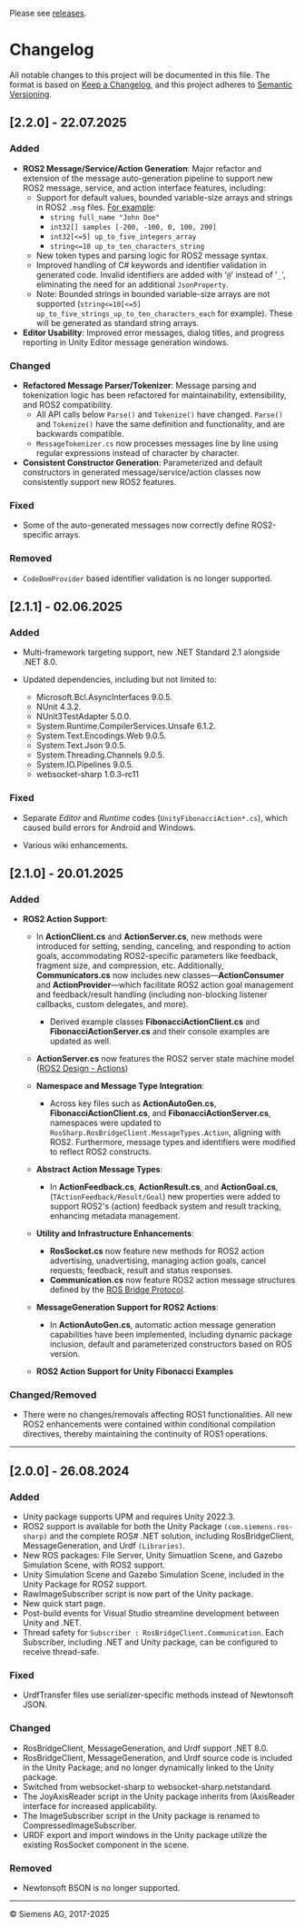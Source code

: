 Please see [releases](https://github.com/siemens/ros-sharp/releases).

# Changelog

All notable changes to this project will be documented in this file. 
The format is based on [Keep a Changelog](https://keepachangelog.com/en/1.0.0/), and this project adheres to [Semantic Versioning](https://semver.org/spec/v2.0.0.html).

<!-- Unreleased -->

## [2.2.0] - 22.07.2025

### Added
- **ROS2 Message/Service/Action Generation**: Major refactor and extension of the message auto-generation pipeline to support new ROS2 message, service, and action interface features, including:
    - Support for default values, bounded variable-size arrays and strings in ROS2 `.msg` files. [For example](https://docs.ros.org/en/foxy/Concepts/About-ROS-Interfaces.html):
        - `string full_name "John Doe"`
        - `int32[] samples [-200, -100, 0, 100, 200]`
        - `int32[<=5] up_to_five_integers_array`
        - `string<=10 up_to_ten_characters_string`
    - New token types and parsing logic for ROS2 message syntax.
    - Improved handling of C# keywords and identifier validation in generated code. Invalid identifiers are added with '`@`' instead of '`_`', eliminating the need for an additional `JsonProperty`.
    - Note: Bounded strings in bounded variable-size arrays are not supported (`string<=10[<=5] up_to_five_strings_up_to_ten_characters_each` for example). These will be generated as standard string arrays. 
- **Editor Usability**: Improved error messages, dialog titles, and progress reporting in Unity Editor message generation windows.

### Changed
- **Refactored Message Parser/Tokenizer**: Message parsing and tokenization logic has been refactored for maintainability, extensibility, and ROS2 compatibility.
    - All API calls below `Parse()` and `Tokenize()` have changed. `Parse()` and `Tokenize()` have the same definition and functionality, and are backwards compatible.
    - `MessageTokenizer.cs` now processes messages line by line using regular expressions instead of character by character.
- **Consistent Constructor Generation**: Parameterized and default constructors in generated message/service/action classes now consistently support new ROS2 features.

### Fixed
- Some of the auto-generated messages now correctly define ROS2-specific arrays.

### Removed
- `CodeDomProvider` based identifier validation is no longer supported. 

## [2.1.1] - 02.06.2025

### Added
-  Multi-framework targeting support, new .NET Standard 2.1 alongside .NET 8.0.

- Updated dependencies, including but not limited to:
    - Microsoft.Bcl.AsyncInterfaces 9.0.5.
    - NUnit 4.3.2.
    - NUnit3TestAdapter 5.0.0.
    - System.Runtime.CompilerServices.Unsafe 6.1.2.
    - System.Text.Encodings.Web 9.0.5.
    - System.Text.Json 9.0.5.
    - System.Threading.Channels 9.0.5.
    - System.IO.Pipelines 9.0.5.
    - websocket-sharp 1.0.3-rc11

### Fixed
- Separate *Editor* and *Runtime* codes (`UnityFibonacciAction*.cs`), which caused build errors for Android and Windows.

- Various wiki enhancements. 

## [2.1.0] - 20.01.2025

### Added
- **ROS2 Action Support**:
    - In **ActionClient.cs** and **ActionServer.cs**, new methods were introduced for setting, sending, canceling, and responding to action goals, accommodating ROS2-specific parameters like feedback, fragment size, and compression, etc. Additionally, **Communicators.cs** now includes new classes—**ActionConsumer** and **ActionProvider**—which facilitate ROS2 action goal management and feedback/result handling (including non-blocking listener callbacks, custom delegates, and more). 
        - Derived example classes **FibonacciActionClient.cs** and **FibonacciActionServer.cs** and their console examples are updated as well. 
    - **ActionServer.cs** now features the ROS2 server state machine model ([ROS2 Design - Actions](https://design.ros2.org/articles/actions.html))  

    - **Namespace and Message Type Integration**:
        - Across key files such as **ActionAutoGen.cs**, **FibonacciActionClient.cs**, and **FibonacciActionServer.cs**, namespaces were updated to `RosSharp.RosBridgeClient.MessageTypes.Action`, aligning with ROS2. Furthermore, message types and identifiers were modified to reflect ROS2 constructs.

    - **Abstract Action Message Types**:
        - In **ActionFeedback.cs**, **ActionResult.cs**, and **ActionGoal.cs**, (`TActionFeedback/Result/Goal`) new properties were added to support ROS2's (action) feedback system and result tracking, enhancing metadata management.

    - **Utility and Infrastructure Enhancements**:
        - **RosSocket.cs** now feature new methods for ROS2 action advertising, unadvertising, managing action goals, cancel requests; feedback, result and status responses.
        - **Communication.cs** now feature ROS2 action message structures defined by the [ROS Bridge Protocol](https://github.com/RobotWebTools/rosbridge_suite/blob/ros2/ROSBRIDGE_PROTOCOL.md#rosbridge-v20-protocol-specification).  

    - **MessageGeneration Support for ROS2 Actions**:
        - In **ActionAutoGen.cs**, automatic action message generation capabilities have been implemented, including dynamic package inclusion, default and parameterized constructors based on ROS version.

    - **ROS2 Action Support for Unity Fibonacci Examples**


### Changed/Removed
- There were no changes/removals affecting ROS1 functionalities. All new ROS2 enhancements were contained within conditional compilation directives, thereby maintaining the continuity of ROS1 operations.

---


## [2.0.0] - 26.08.2024

### Added

- Unity package supports UPM and requires Unity 2022.3.
- ROS2 support is available for both the Unity Package `(com.siemens.ros-sharp)` and the complete ROS# .NET solution, including RosBridgeClient, MessageGeneration, and Urdf `(Libraries)`.
- New ROS packages: File Server, Unity Simuatlion Scene, and Gazebo Simulation Scene, with ROS2 support.
- Unity Simulation Scene and Gazebo Simulation Scene, included in the Unity Package for ROS2 support.
- RawImageSubscriber script is now part of the Unity package.
- New quick start page.
- Post-build events for Visual Studio streamline development between Unity and .NET.
- Thread safety for `Subscriber : RosBridgeClient.Communication`. Each Subscriber, including .NET and Unity package, can be configured to receive thread-safe. 

### Fixed

- UrdfTransfer files use serializer-specific methods instead of Newtonsoft JSON.

### Changed

- RosBridgeClient, MessageGeneration, and Urdf support .NET 8.0.
- RosBridgeClient, MessageGeneration, and Urdf source code is included in the Unity Package; and no longer dynamically linked to the Unity package.
- Switched from websocket-sharp to websocket-sharp.netstandard.
- The JoyAxisReader script in the Unity package inherits from IAxisReader interface for increased applicability.
- The ImageSubscriber script in the Unity package is renamed to CompressedImageSubscriber.
- URDF export and import windows in the Unity package utilize the existing RosSocket component in the scene.  

### Removed

- Newtonsoft BSON is no longer supported.  

---

© Siemens AG, 2017-2025

